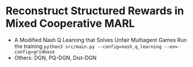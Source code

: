 # Reconstruct Structured Rewards in Mixed Cooperative MARL
- A Modified Nash Q Learning that Solves Unfair Multiagent Games 
  Run the training ```python3 src/main.py --config=nash_q_learning --env-config=gridmaze```
- Others: DGN, PQ-DGN, Dist-DGN
